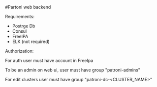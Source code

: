 #Partoni web backend

Requirements:

 - Postrge Db
 - Consul
 - FreeIPA
 - ELK (not required) 
 
 
Authorization:

 For auth user must have account in FreeIpa
 
 To be an admin on web ui, user must have group "patroni-admins"
 
 For edit clusters user must have group "patroni-dc-<CLUSTER_NAME>"
 
